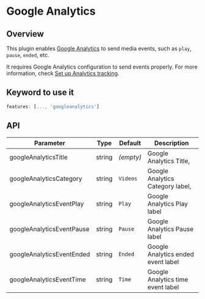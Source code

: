 # Google Analytics

## Overview

This plugin enables [Google Analytics](https://developers.google.com/analytics/devguides/collection/analyticsjs/events) 
to send media events, such as `play`, `pause`, `ended`, etc. 

It requires Google Analytics configuration to send events properly. For more information, check 
[Set up Analytics tracking](https://support.google.com/analytics/answer/1008080?hl=en).

## Keyword to use it
```javascript
features: [..., 'googleanalytics']
```

## API

Parameter | Type | Default | Description
------ | --------- | ------- | --------
googleAnalyticsTitle | string | _(empty)_ | Google Analytics Title,
googleAnalyticsCategory | string | `Videos` | Google Analytics Category label,
googleAnalyticsEventPlay | string | `Play` | Google Analytics Play label
googleAnalyticsEventPause | string | `Pause` | Google Analytics Pause label
googleAnalyticsEventEnded | string | `Ended` | Google Analytics ended event label
googleAnalyticsEventTime | string | `Time` | Google Analytics time event label